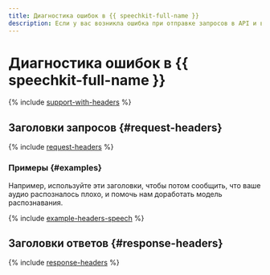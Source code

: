 ```yaml
---
title: Диагностика ошибок в {{ speechkit-full-name }}
description: Если у вас возникла ошибка при отправке запросов в API и вам нужна помощь, обратитесь в техническую поддержку. Техническая поддержка сможет быстрее решить вашу проблему, если вы будете использовать дополнительные заголовки HTTP-запросов и ответов.
---
```


# Диагностика ошибок в {{ speechkit-full-name }}

{% include [support-with-headers](../../_includes/ai-common/support-with-headers.md) %}

## Заголовки запросов {#request-headers}

{% include [request-headers](../../_includes/ai-common/request-headers.md) %}

### Примеры {#examples}

Например, используйте эти заголовки, чтобы потом сообщить, что ваше аудио распозналось плохо, и помочь нам доработать модель распознавания.

{% include [example-headers-speech](../../_includes/ai-common/example-headers-speech.md) %}

## Заголовки ответов {#response-headers}

{% include [response-headers](../../_includes/ai-common/response-headers.md) %}
